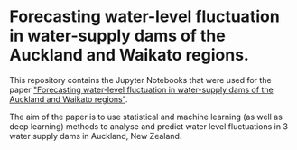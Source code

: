 # Forecasting water-level fluctuation in water-supply dams of the Auckland and Waikato regions.

This repository contains the Jupyter Notebooks that were used for the paper ["Forecasting water-level fluctuation in water-supply dams of the Auckland and Waikato regions"](https://www.researchbank.ac.nz/handle/10652/5838).

The aim of the paper is to use statistical and machine learning (as well as deep learning) methods to analyse and predict water level fluctuations in 3 water supply dams in Auckland, New Zealand. 
